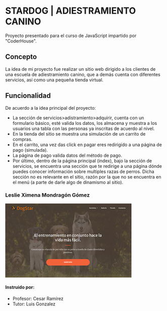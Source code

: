 
# STARDOG  |   ADIESTRAMIENTO CANINO
Proyecto presentado para el curso de JavaScript impartido por "CoderHouse".

## Concepto
La idea de mi proyecto fue realizar un sitio web dirigido a los clientes de una escuela de adiestramiento canino, que a demás cuenta con diferentes servicios, así como una pequeña tienda virtual.

## Funcionalidad
De acuerdo a la idea principal del proyecto: 
* La sección de servicios>adistramiento>adquirir, cuenta con un formulario básico, esté valida los datos, los almacena y muestra a los usuarios una tabla con las personas ya inscritas de acuerdo al nivel.
* En la tienda del sitio se muestra una simulación de un carrito de compras.
* En el carrito, una vez das click en pagar eres redirigido a una página de pago  (simulada).
* La página de pago valida datos del método de pago.
* Por último, dentro de la página principal (index), bajo la sección de servicios, se encuentra una sección que te redirige a una página dónde puedes conocer información sobre multiples razas de perros. Dicha sección no es relevante en el sitio, razón por la que no se encuentra en el  menú (a parte de darle algo de dinamismo al sitio).


### Leslie Ximena Mondragón Gómez
![Alt StarDog](/assets/DogStar.PNG)

#### Instruido por:
* Profesor: Cesar Ramírez
* Tutor: Luis Gonzalez

